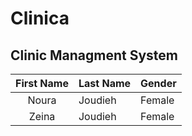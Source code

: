 # Clinica
## Clinic Managment System

|First Name|Last Name|Gender|
|:---:|---|---|
|Noura|Joudieh|Female|
|Zeina|Joudieh|Female|
